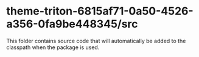 # theme-triton-6815af71-0a50-4526-a356-0fa9be448345/src

This folder contains source code that will automatically be added to the classpath when
the package is used.

